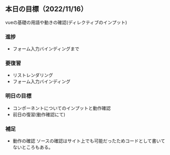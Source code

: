 ## 本日の目標（2022/11/16）
vueの基礎の用語や動きの確認(ディレクティブのインプット)
### 進捗
 - フォーム入力バインディングまで
### 要復習
 - リストレンダリング
 - フォーム入力バインディング
### 明日の目標
 - コンポーネントについてのインプットと動作確認
 - 前日の復習(動作確認にて)
### 補足
 - 動作の確認 ソースの確認はサイト上でも可能だったためコードとして書いてないところもある。